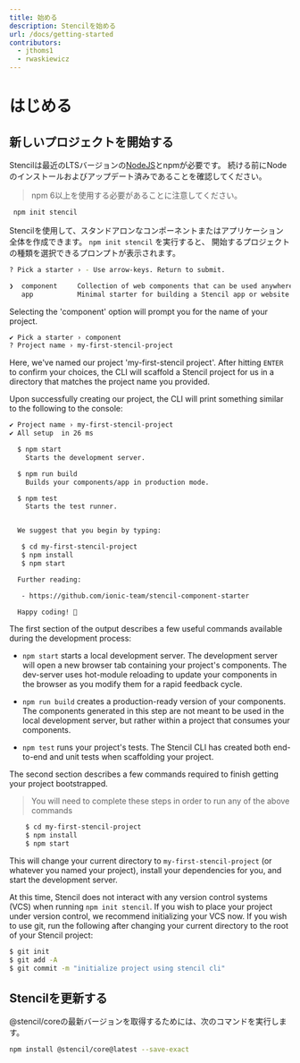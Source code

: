 ```yaml
---
title: 始める
description: Stencilを始める
url: /docs/getting-started
contributors:
  - jthoms1
  - rwaskiewicz
---
```


# はじめる

## 新しいプロジェクトを開始する

Stencilは最近のLTSバージョンの[NodeJS](https://nodejs.org/)とnpmが必要です。 続ける前にNodeのインストールおよびアップデート済みであることを確認してください。

> npm 6以上を使用する必要があることに注意してください。

```bash
 npm init stencil
```

Stencilを使用して、スタンドアロンなコンポーネントまたはアプリケーション全体を作成できます。 `npm init stencil` を実行すると、
開始するプロジェクトの種類を選択できるプロンプトが表示されます。

```bash
? Pick a starter › - Use arrow-keys. Return to submit.

❯  component     Collection of web components that can be used anywhere
   app           Minimal starter for building a Stencil app or website
```

Selecting the 'component' option will prompt you for the name of your project.

```bash
✔ Pick a starter › component
? Project name › my-first-stencil-project
```

Here, we've named our project 'my-first-stencil project'. After hitting `ENTER` to confirm your choices, the CLI will
scaffold a Stencil project for us in a directory that matches the project name you provided.

Upon successfully creating our project, the CLI will print something similar to the following to the console:
```bash
✔ Project name › my-first-stencil-project
✔ All setup  in 26 ms

  $ npm start
    Starts the development server.

  $ npm run build
    Builds your components/app in production mode.

  $ npm test
    Starts the test runner.


  We suggest that you begin by typing:

   $ cd my-first-stencil-project
   $ npm install
   $ npm start

  Further reading:

   - https://github.com/ionic-team/stencil-component-starter

  Happy coding! 🎈
```

The first section of the output describes a few useful commands available during the development process:

- `npm start` starts a local development server. The development server will open a new browser tab containing your
project's components. The dev-server uses hot-module reloading to update your components in the browser as you modify
them for a rapid feedback cycle.

- `npm run build` creates a production-ready version of your components. The components generated in this step are not
meant to be used in the local development server, but rather within a project that consumes your components.

- `npm test` runs your project's tests. The Stencil CLI has created both end-to-end and unit tests when scaffolding your project.

The second section describes a few commands required to finish getting your project bootstrapped.

> You will need to complete these steps in order to run any of the above commands

```bash
    $ cd my-first-stencil-project
    $ npm install
    $ npm start
```

This will change your current directory to `my-first-stencil-project` (or whatever you named your project), install your
dependencies for you, and start the development server.

At this time, Stencil does not interact with any version control systems (VCS) when running `npm init stencil`. If you
wish to place your project under version control, we recommend initializing your VCS now. If you wish to use
git, run the following after changing your current directory to the root of your Stencil project:

```bash
$ git init
$ git add -A
$ git commit -m "initialize project using stencil cli"
```

## Stencilを更新する

@stencil/coreの最新バージョンを取得するためには、次のコマンドを実行します。

```bash
npm install @stencil/core@latest --save-exact
```

